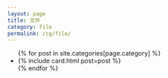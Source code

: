 ```yaml
---
layout: page
title: 文件
category: file
permalink: /cg/file/
---
```


<div class="posts">
  <ul>
    {% for post in site.categories[page.category] %}
      <li>{% include card.html post=post %}</li>
    {% endfor %}
  </ul>
</div>